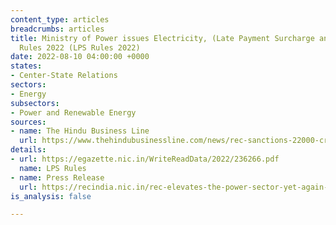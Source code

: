 ```yaml
---
content_type: articles
breadcrumbs: articles
title: Ministry of Power issues Electricity, (Late Payment Surcharge and Related Matters)
  Rules 2022 (LPS Rules 2022)
date: 2022-08-10 04:00:00 +0000
states:
- Center-State Relations
sectors:
- Energy
subsectors:
- Power and Renewable Energy
sources:
- name: The Hindu Business Line
  url: https://www.thehindubusinessline.com/news/rec-sanctions-22000-crore-to-discoms-for-clearing-outstanding-dues/article65726727.ece
details:
- url: https://egazette.nic.in/WriteReadData/2022/236266.pdf
  name: LPS Rules
- name: Press Release
  url: https://recindia.nic.in/rec-elevates-the-power-sector-yet-again-sanctions-22-000-crore-under-new-lps-rules
is_analysis: false

---
```

